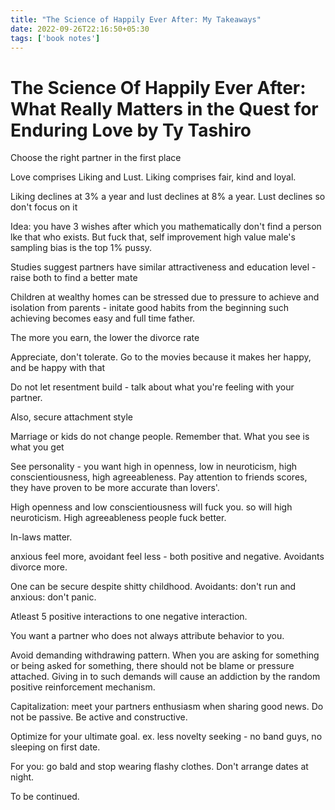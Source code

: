 ```yaml
---
title: "The Science of Happily Ever After: My Takeaways"
date: 2022-09-26T22:16:50+05:30
tags: ['book notes']
---
```

# The Science Of Happily Ever After: What Really Matters in the Quest for Enduring Love by Ty Tashiro

Choose the right partner in the first place

Love comprises Liking and Lust. Liking comprises fair, kind and loyal.

Liking declines at 3% a year and lust declines at 8% a year. Lust declines so don't focus on it

Idea: you have 3 wishes after which you mathematically don't find a person lke that who exists. But fuck that, self improvement high value male's sampling bias is the top 1% pussy.

Studies suggest partners have similar attractiveness and education level - raise both to find a better mate

Children at wealthy homes can be stressed due to pressure to achieve and isolation from parents - initate good habits from the beginning such achieving becomes easy and full time father.

The more you earn, the lower the divorce rate

Appreciate, don't tolerate. Go to the movies because it makes her happy, and be happy with that

Do not let resentment build - talk about what you're feeling with your partner.

Also, secure attachment style

Marriage or kids do not change people. Remember that. What you see is what you get

See personality - you want high in openness, low in neuroticism, high conscientiousness, high agreeableness. Pay attention to friends scores, they have proven to be more accurate than lovers'.

High openness and low conscientiousness will fuck you. so will high neuroticism. High agreeableness people fuck better.

In-laws matter.

anxious feel more, avoidant feel less - both positive and negative. Avoidants divorce more.

One can be secure despite shitty childhood. Avoidants: don't run and anxious: don't panic.

Atleast 5 positive interactions to one negative interaction.

You want a partner who does not always attribute behavior to you.

Avoid demanding withdrawing pattern. When you are asking for something or being asked for something, there should not be blame or pressure attached. Giving in to such demands will cause an addiction by the random positive reinforcement mechanism.

Capitalization: meet your partners enthusiasm when sharing good news. Do not be passive. Be active and constructive.

Optimize for your ultimate goal. ex. less novelty seeking - no band guys, no sleeping on first date.

For you: go bald and stop wearing flashy clothes. Don't arrange dates at night.

To be continued.
